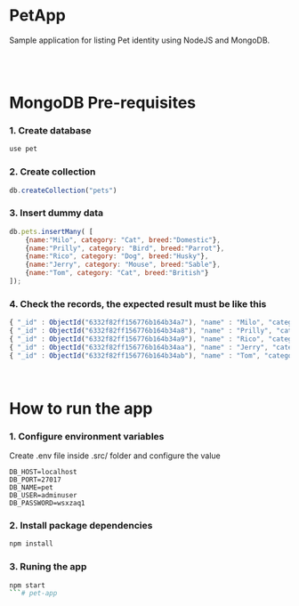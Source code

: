 # PetApp

Sample application for listing Pet identity using NodeJS and MongoDB.

<br>
<br>

# MongoDB Pre-requisites

### 1. Create database
```javascript
use pet
```

### 2. Create collection
```javascript
db.createCollection("pets")
```

### 3. Insert dummy data
```javascript
db.pets.insertMany( [
    {name:"Milo", category: "Cat", breed:"Domestic"},
    {name:"Prilly", category: "Bird", breed:"Parrot"},
    {name:"Rico", category: "Dog", breed:"Husky"},
    {name:"Jerry", category: "Mouse", breed:"Sable"},
    {name:"Tom", category: "Cat", breed:"British"}
]);
```

### 4. Check the records, the expected result must be like this
```javascript
{ "_id" : ObjectId("6332f82ff156776b164b34a7"), "name" : "Milo", "category" : "Cat", "breed" : "Domestic" }
{ "_id" : ObjectId("6332f82ff156776b164b34a8"), "name" : "Prilly", "category" : "Bird", "breed" : "Parrot" }
{ "_id" : ObjectId("6332f82ff156776b164b34a9"), "name" : "Rico", "category" : "Dog", "breed" : "Husky" }
{ "_id" : ObjectId("6332f82ff156776b164b34aa"), "name" : "Jerry", "category" : "Mouse", "breed" : "Sable" }
{ "_id" : ObjectId("6332f82ff156776b164b34ab"), "name" : "Tom", "category" : "Cat", "breed" : "British" }
```

<br>

# How to run the app

### 1. Configure environment variables
Create .env file inside .src/ folder and configure the value
```
DB_HOST=localhost
DB_PORT=27017
DB_NAME=pet
DB_USER=adminuser
DB_PASSWORD=wsxzaq1
```

### 2. Install package dependencies
```bash
npm install
```

### 3. Runing the app
```bash
npm start
```# pet-app
